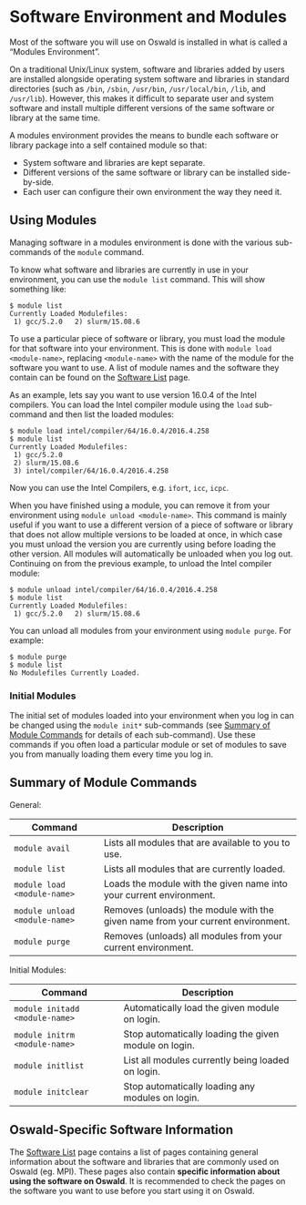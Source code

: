 # Software Environment and Modules

Most of the software you will use on Oswald is installed in what is called a “Modules Environment”.

On a traditional Unix/Linux system, software and libraries added by users are installed alongside operating system software and libraries in standard directories (such as `/bin`, `/sbin`, `/usr/bin`, `/usr/local/bin`, `/lib`, and `/usr/lib`). However, this makes it difficult to separate user and system software and install multiple different versions of the same software or library at the same time.

A modules environment provides the means to bundle each software or library package into a self contained module so that:

- System software and libraries are kept separate.
- Different versions of the same software or library can be installed side-by-side.
- Each user can configure their own environment the way they need it.

## Using Modules

Managing software in a modules environment is done with the various sub-commands of the `module` command.

To know what software and libraries are currently in use in your environment, you can use the `module list` command. This will show something like:
```
$ module list
Currently Loaded Modulefiles:
 1) gcc/5.2.0   2) slurm/15.08.6
```

To use a particular piece of software or library, you must load the module for that software into your environment. This is done with `module load <module-name>`, replacing `<module-name>` with the name of the module for the software you want to use. A list of module names and the software they contain can be found on the [Software List](../software/software-list.md) page.

As an example, lets say you want to use version 16.0.4 of the Intel compilers. You can load the Intel compiler module using the `load` sub-command and then list the loaded modules:

```
$ module load intel/compiler/64/16.0.4/2016.4.258
$ module list
Currently Loaded Modulefiles:
 1) gcc/5.2.0
 2) slurm/15.08.6
 3) intel/compiler/64/16.0.4/2016.4.258
```

Now you can use the Intel Compilers, e.g. `ifort`, `icc`, `icpc`.

When you have finished using a module, you can remove it from your environment using `module unload <module-name>`. This command is mainly useful if you want to use a different version of a piece of software or library that does not allow multiple versions to be loaded at once, in which case you must unload the version you are currently using before loading the other version. All modules will automatically be unloaded when you log out. Continuing on from the previous example, to unload the Intel compiler module:

```
$ module unload intel/compiler/64/16.0.4/2016.4.258
$ module list
Currently Loaded Modulefiles:
 1) gcc/5.2.0   2) slurm/15.08.6
```

You can unload all modules from your environment using `module purge`. For example:

```
$ module purge
$ module list
No Modulefiles Currently Loaded.
```

### Initial Modules

The initial set of modules loaded into your environment when you log in can be changed using the `module init*` sub-commands (see [Summary of Module Commands](#summary-of-module-commands) for details of each sub-command). Use these commands if you often load a particular module or set of modules to save you from manually loading them every time you log in.

## Summary of Module Commands

General:

| Command                       | Description                                                                     |
|-------------------------------|---------------------------------------------------------------------------------|
| `module avail`                | Lists all modules that are available to you to use.                             |
| `module list`                 | Lists all modules that are currently loaded.                                    |
| `module load <module-name>`   | Loads the module with the given name into your current environment.             |
| `module unload <module-name>` | Removes (unloads) the module with the given name from your current environment. |
| `module purge`                | Removes (unloads) all modules from your current environment.                    |

Initial Modules:

| Command                        | Description                                           |
|--------------------------------|-------------------------------------------------------|
| `module initadd <module-name>` | Automatically load the given module on login.         |
| `module initrm <module-name>`  | Stop automatically loading the given module on login. |
| `module initlist`              | List all modules currently being loaded on login.     |
| `module initclear`             | Stop automatically loading any modules on login.      |

## Oswald-Specific Software Information

The [Software List](../software/software-list.md) page contains a list of pages containing general information about the software and libraries that are commonly used on Oswald (eg. MPI). These pages also contain **specific information about using the software on Oswald**. It is recommended to check the pages on the software you want to use before you start using it on Oswald.
